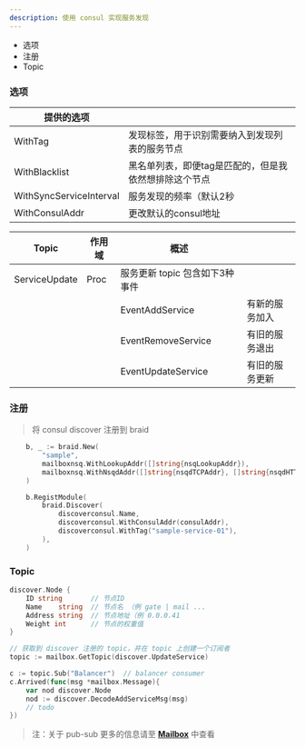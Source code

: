 ```yaml
---
description: 使用 consul 实现服务发现
---
```


* 选项
* 注册
* Topic

### 选项
| 提供的选项 |  |
| ---- | ---- | 
| WithTag | 发现标签，用于识别需要纳入到发现列表的服务节点 |
| WithBlacklist | 黑名单列表，即便tag是匹配的，但是我依然想排除这个节点 |
| WithSyncServiceInterval | 服务发现的频率（默认2秒 |
| WithConsulAddr | 更改默认的consul地址 |

| Topic | 作用域 | 概述 |  |
| ---- | ---- | ---- |---- |
| ServiceUpdate | Proc | 服务更新 topic 包含如下3种事件 |
||| EventAddService | 有新的服务加入 |
|||EventRemoveService| 有旧的服务退出 |
|||EventUpdateService| 有旧的服务更新 |

### 注册
> 将 consul discover 注册到 braid

```go
    b, _ := braid.New(
		"sample",
		mailboxnsq.WithLookupAddr([]string{nsqLookupAddr}),
		mailboxnsq.WithNsqdAddr([]string{nsqdTCPAddr}, []string{nsqdHTTPAddr}),
	)

	b.RegistModule(
		braid.Discover(
			discoverconsul.Name,
			discoverconsul.WithConsulAddr(consulAddr),
			discoverconsul.WithTag("sample-service-01"),
		),
	)
```


### Topic

```go
discover.Node {
	ID string		// 节点ID
	Name    string  // 节点名 （例 gate | mail ...
	Address string	// 节点地址（例 0.0.0.41
	Weight int 		// 节点的权重值
}
```

```go
// 获取到 discover 注册的 topic，并在 topic 上创建一个订阅者 
topic := mailbox.GetTopic(discover.UpdateService)

c := topic.Sub("Balancer")	// balancer consumer
c.Arrived(func(msg *mailbox.Message){
	var nod discover.Node
	nod := discover.DecodeAddServiceMsg(msg)
	// todo
})

```

> 注：关于 pub-sub 更多的信息请至 [**Mailbox**](mailbox.md) 中查看